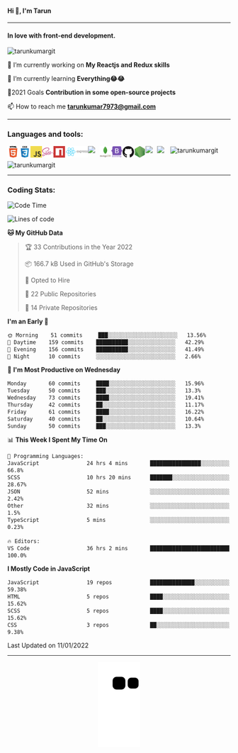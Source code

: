 <h4>Hi 👋, I'm Tarun</h4>
<hr />
<h4 align="left">In love with front-end development.</h4>

<p><img src="https://komarev.com/ghpvc/?username=tarunkumargit&label=Profile%20views&color=0e75b6&style=flat" alt="tarunkumargit" /> </p>


🔭 I’m currently working on **My Reactjs and Redux skills** 

🌱 I’m currently learning **Everything😂😂**

🤝2021 Goals **Contribution in some open-source projects**

📫 How to reach me **tarunkumar7973@gmail.com**
<hr />

### Languages and tools:

 <img align="left" width="26px" src="https://raw.githubusercontent.com/github/explore/80688e429a7d4ef2fca1e82350fe8e3517d3494d/topics/html/html.png" />
 <img align="left" width="26px" src="https://raw.githubusercontent.com/github/explore/80688e429a7d4ef2fca1e82350fe8e3517d3494d/topics/css/css.png" />
 <img align="left" width="26px" src="https://raw.githubusercontent.com/github/explore/80688e429a7d4ef2fca1e82350fe8e3517d3494d/topics/javascript/javascript.png" />
 <img align="left" width="26px" src="https://raw.githubusercontent.com/github/explore/80688e429a7d4ef2fca1e82350fe8e3517d3494d/topics/sass/sass.png" />
 <img align="left" width="26px" src="https://raw.githubusercontent.com/github/explore/80688e429a7d4ef2fca1e82350fe8e3517d3494d/topics/npm/npm.png" />
 <img align="left" width="26px" src="https://raw.githubusercontent.com/github/explore/80688e429a7d4ef2fca1e82350fe8e3517d3494d/topics/react/react.png" />
 <img align="left" width="26px" src="https://raw.githubusercontent.com/devicons/devicon/master/icons/express/express-original-wordmark.svg"/>
 <img align="left" width="26px" src="https://www.vectorlogo.zone/logos/figma/figma-icon.svg"/>
 <img align="left" width="26px" src="https://raw.githubusercontent.com/devicons/devicon/master/icons/mongodb/mongodb-original-wordmark.svg"/>
 <img align="left" width="26px" src="https://raw.githubusercontent.com/devicons/devicon/master/icons/bootstrap/bootstrap-plain-wordmark.svg" />
 <img align="left" width="26px" src="https://raw.githubusercontent.com/github/explore/78df643247d429f6cc873026c0622819ad797942/topics/github/github.png" />
 <img align="left" width="26px" src="https://raw.githubusercontent.com/github/explore/80688e429a7d4ef2fca1e82350fe8e3517d3494d/topics/nodejs/nodejs.png" />
 <img align="left" width="26px" src="https://download.blender.org/branding/community/blender_community_badge_white.svg" />
 <img align="left" width="26px" src="https://www.vectorlogo.zone/logos/tailwindcss/tailwindcss-icon.svg"/>

<p>&nbsp;<img align="center" src="https://github-readme-stats.vercel.app/api?username=tarunkumargit&show_icons=true&theme=react" alt="tarunkumargit" /></p>

<p><img align="center" src="https://github-readme-streak-stats.herokuapp.com/?user=tarunkumargit&show_icons=true&theme=react" alt="tarunkumargit" /></p> 

<hr>

### Coding Stats:

<!--START_SECTION:waka-->
![Code Time](http://img.shields.io/badge/Code%20Time-394%20hrs-blue)

![Lines of code](https://img.shields.io/badge/From%20Hello%20World%20I%27ve%20Written-722%20Thousand%20lines%20of%20code-blue)

**🐱 My GitHub Data** 

> 🏆 33 Contributions in the Year 2022
 > 
> 📦 166.7 kB Used in GitHub's Storage 
 > 
> 💼 Opted to Hire
 > 
> 📜 22 Public Repositories 
 > 
> 🔑 14 Private Repositories  
 > 
**I'm an Early 🐤** 

```text
🌞 Morning    51 commits     ███░░░░░░░░░░░░░░░░░░░░░░   13.56% 
🌆 Daytime    159 commits    ██████████░░░░░░░░░░░░░░░   42.29% 
🌃 Evening    156 commits    ██████████░░░░░░░░░░░░░░░   41.49% 
🌙 Night      10 commits     ░░░░░░░░░░░░░░░░░░░░░░░░░   2.66%

```
📅 **I'm Most Productive on Wednesday** 

```text
Monday       60 commits     ████░░░░░░░░░░░░░░░░░░░░░   15.96% 
Tuesday      50 commits     ███░░░░░░░░░░░░░░░░░░░░░░   13.3% 
Wednesday    73 commits     ████░░░░░░░░░░░░░░░░░░░░░   19.41% 
Thursday     42 commits     ██░░░░░░░░░░░░░░░░░░░░░░░   11.17% 
Friday       61 commits     ████░░░░░░░░░░░░░░░░░░░░░   16.22% 
Saturday     40 commits     ██░░░░░░░░░░░░░░░░░░░░░░░   10.64% 
Sunday       50 commits     ███░░░░░░░░░░░░░░░░░░░░░░   13.3%

```


📊 **This Week I Spent My Time On** 

```text
💬 Programming Languages: 
JavaScript               24 hrs 4 mins       ████████████████░░░░░░░░░   66.8% 
SCSS                     10 hrs 20 mins      ███████░░░░░░░░░░░░░░░░░░   28.67% 
JSON                     52 mins             ░░░░░░░░░░░░░░░░░░░░░░░░░   2.42% 
Other                    32 mins             ░░░░░░░░░░░░░░░░░░░░░░░░░   1.5% 
TypeScript               5 mins              ░░░░░░░░░░░░░░░░░░░░░░░░░   0.23%

🔥 Editors: 
VS Code                  36 hrs 2 mins       █████████████████████████   100.0%

```

**I Mostly Code in JavaScript** 

```text
JavaScript               19 repos            ██████████████░░░░░░░░░░░   59.38% 
HTML                     5 repos             ████░░░░░░░░░░░░░░░░░░░░░   15.62% 
SCSS                     5 repos             ████░░░░░░░░░░░░░░░░░░░░░   15.62% 
CSS                      3 repos             ██░░░░░░░░░░░░░░░░░░░░░░░   9.38%

```



 Last Updated on 11/01/2022
<!--END_SECTION:waka-->

<hr>
<p align="center">
  <img src="https://github.com/tarunkumargit/tarunkumargit/raw/output/github-contribution-grid-snake.svg" alt="snake"></center>
</p>
